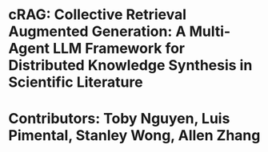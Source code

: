 # cRAG: Collective Retrieval Augmented Generation: A Multi-Agent LLM Framework for Distributed Knowledge Synthesis in Scientific Literature
# Contributors: Toby Nguyen, Luis Pimental, Stanley Wong, Allen Zhang
